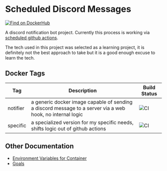 # Scheduled Discord Messages

[![Find on DockerHub](https://img.shields.io/badge/On%20DockerHub%3F-Yup-green)](https://hub.docker.com/r/mdlopresti/discord_messages)

A discord notification bot project.  Currently this process is working via [scheduled github actions](https://github.com/mdlopresti/discord_messages/actions?query=workflow%3A%22Send+Messages%22).  

The tech used in this project was selected as a learning project, it is definitely not the best approach to take but it is a good enough excuse to learn the tech.

## Docker Tags

| Tag      | Description                                                                                               | Build Status                                                                                             |
| -------- | --------------------------------------------------------------------------------------------------------- | -------------------------------------------------------------------------------------------------------- |
| notifier | a generic docker image capable of sending a discord message to a server via a web hook, no internal logic | ![CI](https://github.com/mdlopresti/discord_messages/workflows/Docker%20Image%20Notifier%20CI/badge.svg) |
| specific | a specialized version for my specific needs, shifts logic out of github actions                           | ![CI](https://github.com/mdlopresti/discord_messages/workflows/Docker%20Image%20Specific%20CI/badge.svg) | 

## Other Documentation

- [Environment Variables for Container](https://github.com/mdlopresti/discord_messages/blob/master/docs/Environment_Variables.md)
- [Goals](https://github.com/mdlopresti/discord_messages/blob/master/docs/Goals.md)
